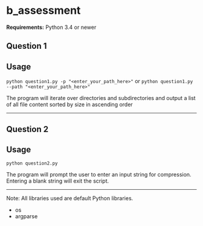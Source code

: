 # b_assessment

**Requirements:** Python 3.4 or newer

## Question 1
**Usage**
---
`python question1.py -p "<enter_your_path_here>"`
or 
`python question1.py --path "<enter_your_path_here>"`

The program will iterate over directories and subdirectories and output a list of all file content sorted by size 
in ascending order

---
## Question 2
**Usage**
---
`python question2.py`

The program will prompt the user to enter an input string for compression. 
Entering a blank string will exit the script.

---
Note: All libraries used are default Python libraries.
 - os
 - argparse